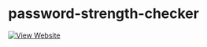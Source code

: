 # password-strength-checker
[![View Website](https://img.shields.io/badge/View-Website-brightgreen)](https://Nischayabeniwal.github.io/password-strength-checker/)
